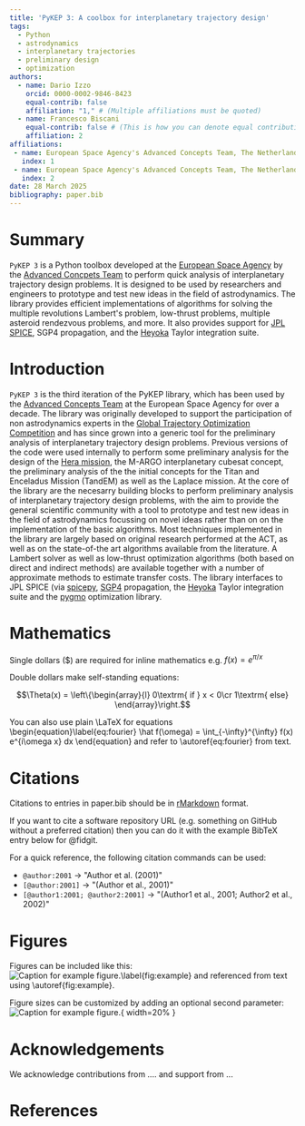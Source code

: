 ```yaml
---
title: 'PyKEP 3: A coolbox for interplanetary trajectory design'
tags:
  - Python
  - astrodynamics
  - interplanetary trajectories
  - preliminary design
  - optimization
authors:
  - name: Dario Izzo
    orcid: 0000-0002-9846-8423
    equal-contrib: false
    affiliation: "1," # (Multiple affiliations must be quoted)
  - name: Francesco Biscani
    equal-contrib: false # (This is how you can denote equal contributions between multiple authors)
    affiliation: 2
affiliations:
 - name: European Space Agency's Advanced Concepts Team, The Netherlands
   index: 1
 - name: European Space Agency's Advanced Concepts Team, The Netherlands
   index: 2
date: 28 March 2025
bibliography: paper.bib
---
```


# Summary

`PyKEP 3` is a Python toolbox developed at the [European Space Agency](https://www.esa.int) by the 
[Advanced Concpets Team](https://www.esa.int/act) to perform
quick analysis of interplanetary trajectory design problems. It is designed to be used by researchers
and engineers to prototype and test new ideas in the field of astrodynamics. The library provides
efficient implementations of algorithms for solving the multiple revolutions Lambert's problem, low-thrust
problems, multiple asteroid rendezvous problems, and more. It also provides support for [JPL SPICE](https://naif.jpl.nasa.gov/naif/toolkit.html),
SGP4 propagation, and the [Heyoka](https://bluescarni.github.io/heyoka.py/index.html) Taylor integration suite.

# Introduction

`PyKEP 3` is the third iteration of the PyKEP library, which has been used by the [Advanced Concepts Team](https://www.esa.int/act)
at the European Space Agency for over a decade. The library was originally developed to support the participation
of non astrodynamics experts in the [Global Trajectory Optimization Competition](http://www.esa.int/gtoc) and has since
grown into a generic tool for the preliminary analysis of interplanetary trajectory design problems. 
Previous versions of the code were used internally to perform some preliminary analysis for the design of the 
[Hera mission](https://www.heramission.space), the M-ARGO interplanetary cubesat concept,
the preliminary analysis of the the initial concepts for the Titan and Enceladus Mission (TandEM) as well as the Laplace mission.
At the core of the library are the necesarry building blocks to perform preliminary analysis of interplanetary trajectory design problems,
with the aim to provide the general scientific community with a tool to prototype and test new ideas in the field of
astrodynamics focussing on novel ideas rather than on on the implementation of the basic algorithms. Most
techniques implemented in the library are largely based on original research performed at the ACT, as well as on the state-of-the art
algorithms available from the literature. A Lambert solver as well as low-thrust optimization algorithms (both based on direct and indirect methods)
are available together with a number of approximate methods to estimate transfer costs. 
The library interfaces to JPL SPICE (via [spicepy](https://spiceypy.readthedocs.io/en/stable/), [SGP4](https://pypi.org/project/sgp4/) propagation, 
the [Heyoka](https://bluescarni.github.io/heyoka.py/) Taylor integration suite and the [pygmo](https://esa.github.io/pygmo2/) optimization library.



# Mathematics

Single dollars ($) are required for inline mathematics e.g. $f(x) = e^{\pi/x}$

Double dollars make self-standing equations:

$$\Theta(x) = \left\{\begin{array}{l}
0\textrm{ if } x < 0\cr
1\textrm{ else}
\end{array}\right.$$

You can also use plain \LaTeX for equations
\begin{equation}\label{eq:fourier}
\hat f(\omega) = \int_{-\infty}^{\infty} f(x) e^{i\omega x} dx
\end{equation}
and refer to \autoref{eq:fourier} from text.

# Citations

Citations to entries in paper.bib should be in
[rMarkdown](http://rmarkdown.rstudio.com/authoring_bibliographies_and_citations.html)
format.

If you want to cite a software repository URL (e.g. something on GitHub without a preferred
citation) then you can do it with the example BibTeX entry below for @fidgit.

For a quick reference, the following citation commands can be used:
- `@author:2001`  ->  "Author et al. (2001)"
- `[@author:2001]` -> "(Author et al., 2001)"
- `[@author1:2001; @author2:2001]` -> "(Author1 et al., 2001; Author2 et al., 2002)"

# Figures

Figures can be included like this:
![Caption for example figure.\label{fig:example}](figure.png)
and referenced from text using \autoref{fig:example}.

Figure sizes can be customized by adding an optional second parameter:
![Caption for example figure.](figure.png){ width=20% }

# Acknowledgements

We acknowledge contributions from .... and support from ...

# References

